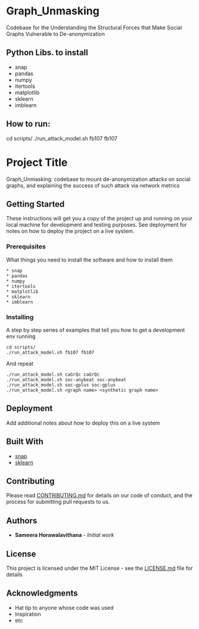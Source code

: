 # Graph_Unmasking
Codebase for the Understanding the Structural Forces that Make Social Graphs Vulnerable to De-anonymization

## Python Libs. to install
* snap
* pandas
* numpy
* itertools
* matplotlib
* sklearn
* imblearn

## How to run:
cd scripts/
./run_attack_model.sh fb107 fb107


# Project Title

Graph_Unmasking: codebase to mount de-anonymization attacks on social graphs, and explaining the success of such attack via network metrics

## Getting Started

These instructions will get you a copy of the project up and running on your local machine for development and testing purposes. See deployment for notes on how to deploy the project on a live system.

### Prerequisites

What things you need to install the software and how to install them

```
* snap
* pandas
* numpy
* itertools
* matplotlib
* sklearn
* imblearn
```

### Installing

A step by step series of examples that tell you how to get a development env running


```
cd scripts/
./run_attack_model.sh fb107 fb107
```

And repeat

```
./run_attack_model.sh caGrQc caGrQc
./run_attack_model.sh soc-anybeat soc-anybeat
./run_attack_model.sh soc-gplus soc-gplus
./run_attack_model.sh <graph name> <synthetic graph name>
```


## Deployment

Add additional notes about how to deploy this on a live system

## Built With

* [snap](https://snap.stanford.edu)
* [sklearn](https://snap.stanford.edu) 

## Contributing

Please read [CONTRIBUTING.md]() for details on our code of conduct, and the process for submitting pull requests to us.


## Authors

* **Sameera Horawalavithana** - *Initial work*

## License

This project is licensed under the MIT License - see the [LICENSE.md](LICENSE.md) file for details

## Acknowledgments

* Hat tip to anyone whose code was used
* Inspiration
* etc

